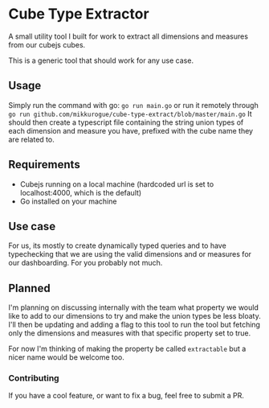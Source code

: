 # Cube Type Extractor

A small utility tool I built for work to extract all dimensions and measures from our cubejs cubes.

This is a generic tool that should work for any use case.

## Usage

Simply run the command with go: `go run main.go` or run it remotely through `go run github.com/mikkurogue/cube-type-extract/blob/master/main.go`
It should then create a typescript file containing the string union types of each dimension and measure you have, prefixed with the cube name they are related to.

## Requirements

- Cubejs running on a local machine (hardcoded url is set to localhost:4000, which is the default)
- Go installed on your machine

## Use case

For us, its mostly to create dynamically typed queries and to have typechecking that we are using the valid dimensions and or measures for our dashboarding.
For you probably not much.

## Planned

I'm planning on discussing internally with the team what property we would like to add to our dimensions to try and make the union types be less bloaty.
I'll then be updating and adding a flag to this tool to run the tool but fetching only the dimensions and measures with that specific property set to true.

For now I'm thinking of making the property be called `extractable` but a nicer name would be welcome too.

### Contributing

If you have a cool feature, or want to fix a bug, feel free to submit a PR.
